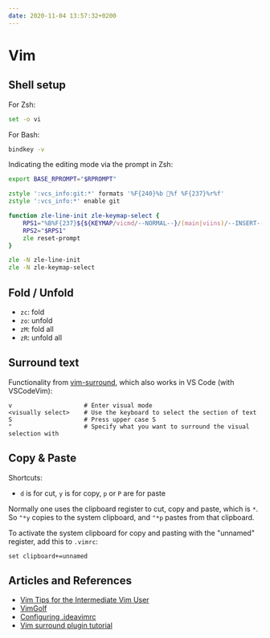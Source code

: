 ```yaml
---
date: 2020-11-04 13:57:32+0200
---
```


# Vim

## Shell setup

For Zsh:

```sh
set -o vi
```

For Bash:

```sh
bindkey -v
```

Indicating the editing mode via the prompt in Zsh:

```zsh
export BASE_RPROMPT="$RPROMPT"

zstyle ':vcs_info:git:*' formats '%F{240}%b %f %F{237}%r%f'
zstyle ':vcs_info:*' enable git

function zle-line-init zle-keymap-select {
    RPS1="%B%F{237}${${KEYMAP/vicmd/--NORMAL--}/(main|viins)/--INSERT--}%f%b $BASE_RPROMPT"
    RPS2="$RPS1"
    zle reset-prompt
}

zle -N zle-line-init
zle -N zle-keymap-select
```

## Fold / Unfold

- `zc`: fold
- `zo`: unfold
- `zM`: fold all
- `zR`: unfold all

## Surround text

Functionality from [vim-surround](https://github.com/tpope/vim-surround), which also works in VS Code (with VSCodeVim):

```
v                    # Enter visual mode
<visually select>    # Use the keyboard to select the section of text
S                    # Press upper case S
"                    # Specify what you want to surround the visual selection with
```

## Copy & Paste

Shortcuts:

- `d` is for cut, `y` is for copy, `p` or `P` are for paste

Normally one uses the clipboard register to cut, copy and paste, which is `*`. 
So `"*y` copies to the system clipboard, and `"*p` pastes from that clipboard.

To activate the system clipboard for copy and pasting with the "unnamed" register, add this to `.vimrc`:

```vimrc
set clipboard+=unnamed
```

## Articles and References

- [Vim Tips for the Intermediate Vim User](https://jemma.dev/blog/intermediate-vim-tips)
- [VimGolf](https://www.vimgolf.com/)
- [Configuring .ideavimrc](https://medium.com/@danidiaz/configuring-ideavimrc-de16a4da0715)
- [Vim surround plugin tutorial](http://www.futurile.net/2016/03/19/vim-surround-plugin-tutorial/)